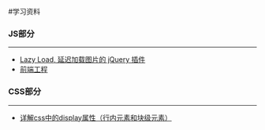 #学习资料

###   JS部分
---
* [Lazy Load, 延迟加载图片的 jQuery 插件](http://www.neoease.com/lazy-load-jquery-plugin-delay-load-image/)
* [前端工程](https://github.com/fouber/blog/issues/10#issuecomment-138308585)



### CSS部分
---
* [详解css中的display属性（行内元素和块级元素）](http://segmentfault.com/a/1190000000654770)
